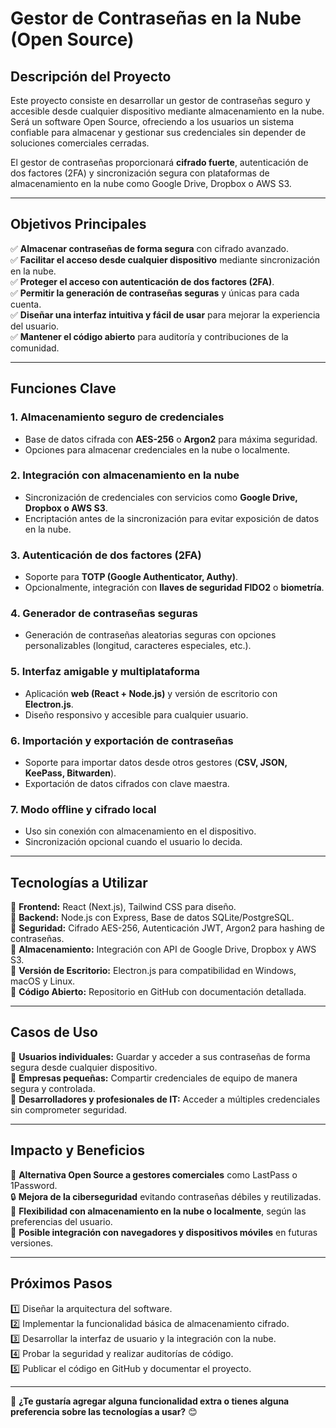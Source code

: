 # **Gestor de Contraseñas en la Nube (Open Source)**  

## **Descripción del Proyecto**  
Este proyecto consiste en desarrollar un gestor de contraseñas seguro y accesible desde cualquier dispositivo mediante almacenamiento en la nube. Será un software Open Source, ofreciendo a los usuarios un sistema confiable para almacenar y gestionar sus credenciales sin depender de soluciones comerciales cerradas.  

El gestor de contraseñas proporcionará **cifrado fuerte**, autenticación de dos factores (2FA) y sincronización segura con plataformas de almacenamiento en la nube como Google Drive, Dropbox o AWS S3.

---

## **Objetivos Principales**  
✅ **Almacenar contraseñas de forma segura** con cifrado avanzado.  
✅ **Facilitar el acceso desde cualquier dispositivo** mediante sincronización en la nube.  
✅ **Proteger el acceso con autenticación de dos factores (2FA)**.  
✅ **Permitir la generación de contraseñas seguras** y únicas para cada cuenta.  
✅ **Diseñar una interfaz intuitiva y fácil de usar** para mejorar la experiencia del usuario.  
✅ **Mantener el código abierto** para auditoría y contribuciones de la comunidad.

---

## **Funciones Clave**  

### 1. **Almacenamiento seguro de credenciales**  
- Base de datos cifrada con **AES-256** o **Argon2** para máxima seguridad.  
- Opciones para almacenar credenciales en la nube o localmente.  

### 2. **Integración con almacenamiento en la nube**  
- Sincronización de credenciales con servicios como **Google Drive, Dropbox o AWS S3**.  
- Encriptación antes de la sincronización para evitar exposición de datos en la nube.  

### 3. **Autenticación de dos factores (2FA)**  
- Soporte para **TOTP (Google Authenticator, Authy)**.  
- Opcionalmente, integración con **llaves de seguridad FIDO2** o **biometría**.  

### 4. **Generador de contraseñas seguras**  
- Generación de contraseñas aleatorias seguras con opciones personalizables (longitud, caracteres especiales, etc.).  

### 5. **Interfaz amigable y multiplataforma**  
- Aplicación **web (React + Node.js)** y versión de escritorio con **Electron.js**.  
- Diseño responsivo y accesible para cualquier usuario.  

### 6. **Importación y exportación de contraseñas**  
- Soporte para importar datos desde otros gestores (**CSV, JSON, KeePass, Bitwarden**).  
- Exportación de datos cifrados con clave maestra.  

### 7. **Modo offline y cifrado local**  
- Uso sin conexión con almacenamiento en el dispositivo.  
- Sincronización opcional cuando el usuario lo decida.  

---

## **Tecnologías a Utilizar**  

📌 **Frontend:** React (Next.js), Tailwind CSS para diseño.  
📌 **Backend:** Node.js con Express, Base de datos SQLite/PostgreSQL.  
📌 **Seguridad:** Cifrado AES-256, Autenticación JWT, Argon2 para hashing de contraseñas.  
📌 **Almacenamiento:** Integración con API de Google Drive, Dropbox y AWS S3.  
📌 **Versión de Escritorio:** Electron.js para compatibilidad en Windows, macOS y Linux.  
📌 **Código Abierto:** Repositorio en GitHub con documentación detallada.  

---

## **Casos de Uso**  

🔹 **Usuarios individuales:** Guardar y acceder a sus contraseñas de forma segura desde cualquier dispositivo.  
🔹 **Empresas pequeñas:** Compartir credenciales de equipo de manera segura y controlada.  
🔹 **Desarrolladores y profesionales de IT:** Acceder a múltiples credenciales sin comprometer seguridad.  

---

## **Impacto y Beneficios**  
🚀 **Alternativa Open Source a gestores comerciales** como LastPass o 1Password.  
🔒 **Mejora de la ciberseguridad** evitando contraseñas débiles y reutilizadas.  
📂 **Flexibilidad con almacenamiento en la nube o localmente**, según las preferencias del usuario.  
🔗 **Posible integración con navegadores y dispositivos móviles** en futuras versiones.  

---

## **Próximos Pasos**  
1️⃣ Diseñar la arquitectura del software.  
2️⃣ Implementar la funcionalidad básica de almacenamiento cifrado.  
3️⃣ Desarrollar la interfaz de usuario y la integración con la nube.  
4️⃣ Probar la seguridad y realizar auditorías de código.  
5️⃣ Publicar el código en GitHub y documentar el proyecto.  

---

🔹 **¿Te gustaría agregar alguna funcionalidad extra o tienes alguna preferencia sobre las tecnologías a usar?** 😊

